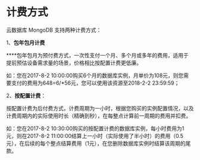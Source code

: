 # **计费方式**

云数据库 MongoDB 支持两种计费方式：

1、**包年包月计费**

****包年包月为预付费方式，一次性支付一个月、多个月或多年的费用，适用于提前预估设备需求量的场景，价格相比按配置计费更低廉。

如：您在2017-8-2 10:00:00购买6个月的数据库实例，月单价为108元，则您需要支付的费用为648=6/*56元，您可以使用该资源至2018-2-2 23:59:59；

2、**按配置计费**：

按配置计费为后付费方式，计费周期为一小时，根据您购买的实例配置情况，以及计费周期内的实际使用时长（精确到秒），在每整点计算前一周期的费用并扣费。

如：您在2017-8-2 10:30:00购买的按配置计费的数据库实例，每小时费用为1元，则在2017-8-2 11:00:00结算上一小时（实际使用了半小时）的费用（0.5元），在后续的每个整点结算费用（1元），在您删除数据库实例时结算该周期的尾款。